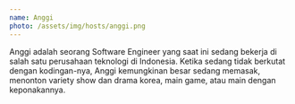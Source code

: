 ```yaml
---
name: Anggi
photo: /assets/img/hosts/anggi.png
---
```

Anggi adalah seorang Software Engineer yang saat ini sedang bekerja di salah satu perusahaan teknologi di Indonesia. Ketika sedang tidak berkutat dengan kodingan-nya, Anggi kemungkinan besar sedang memasak, menonton variety show dan drama korea, main game, atau main dengan keponakannya.
